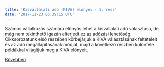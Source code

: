 ```yaml
---
title: 'Kisvállalati adó (KIVA) előnyei - 1. rész'
date: '2017-11-23 05:39:15 UTC'
---
```


Számos vállalkozás számára előnyös lehet a kisvállalati adó választása, de még nem tekinthető igazán elterjedt ez az adózási lehetőség. Cikksorozatunk első részében körbejárjuk a KIVA választásának feltételeit és az adó megállapításának módját, majd a következő részben különféle példákkal világítjuk meg a KIVA előnyeit.


[Bővebben](http://ift.tt/2hZM5Ns)
